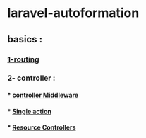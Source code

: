 # laravel-autoformation
## basics : 
### [1-routing](https://github.com/lharrak-botaina/laravel-autoformation/tree/main/basics)
### 2- controller : 
#### * [controller Middleware](https://github.com/lharrak-botaina/laravel-autoformation/tree/main/liteNotes)
#### * [Single action](https://github.com/lharrak-botaina/laravel-autoformation/tree/main/basics)
#### * [Resource Controllers](https://github.com/lharrak-botaina/laravel-autoformation/tree/main/basics)
